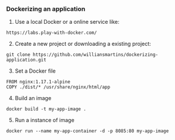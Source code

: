 ### Dockerizing an application

1. Use a local Docker or a online service like:
```
https://labs.play-with-docker.com/
```

2. Create a new project or downloading a existing project:
```
git clone https://github.com/williansmartins/dockerizing-application.git
```

3. Set a Docker file
```
FROM nginx:1.17.1-alpine
COPY ./dist/* /usr/share/nginx/html/app
```

4. Build an image
```
docker build -t my-app-image .
```

5. Run a instance of image
```
docker run --name my-app-container -d -p 8085:80 my-app-image
```